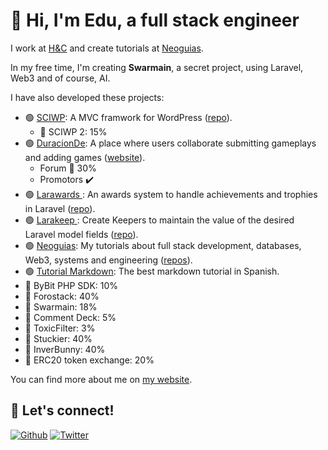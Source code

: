 # 👋 Hi, I'm Edu, a full stack engineer

I work at [H&C](https://horseandcountry.tv/) and create tutorials at [Neoguias](https://www.neoguias.com/).

In my free time, I'm creating **Swarmain**, a secret project, using Laravel, Web3 and of course, AI.

I have also developed these projects:

- 🟢 [SCIWP](https://sciwp.com/): A MVC framwork for WordPress ([repo](https://github.com/sciwp)).
  - 🔨 SCIWP 2: 15%
- 🟢 [DuracionDe](https://duracionde.com/): A place where users collaborate submitting gameplays and adding games ([website](https://duracionde.com/)).
  - Forum 🔨 30% 
  - Promotors ✔️
- 🟢 [Larawards ](https://github.com/edulazaro/larawards): An awards system to handle achievements and trophies in Laravel ([repo](https://github.com/edulazaro/larawards)).
- 🟢 [Larakeep ](https://github.com/edulazaro/larakeep): Create Keepers to maintain the value of the desired Laravel model fields ([repo](https://github.com/edulazaro/larakeep)).
- 🟢 [Neoguias](https://www.neoguias.com/): My tutorials about full stack development, databases, Web3, systems and engineering ([repos](https://github.com/neoguias)).
- 🟢 [Tutorial Markdown](https://tutorialmarkdown.com/): The best markdown tutorial in Spanish.
- 🔨 ByBit PHP SDK: 10%
- 🔨 Forostack: 40%
- 🔨 Swarmain: 18%
- 🔨 Comment Deck: 5%
- 🔨 ToxicFilter: 3%
- 🔨 Stuckier: 40%
- 🔨 InverBunny: 40%
- 🔨 ERC20 token exchange: 20%

You can find more about me on [my website](https://edulazaro.com).

## 🔗 Let's connect!

<a href="https://github.com/edulazaro" target="_blank"><img alt="Github" src="https://img.shields.io/badge/GitHub-%2312100E.svg?&style=for-the-badge&logo=Github&logoColor=white" /></a>
<a href="https://twitter.com/neeonez" target="_blank"><img alt="Twitter" src="https://img.shields.io/badge/twitter-%231DA1F2.svg?&style=for-the-badge&logo=twitter&logoColor=white" /></a>
